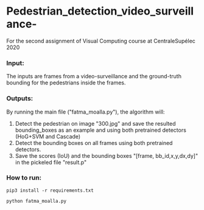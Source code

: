 # Pedestrian_detection_video_surveillance-
For the second assignment of Visual Computing course at CentraleSupélec 2020

### Input:

The inputs are frames from a video-surveillance and the ground-truth bounding for the pedestrians inside the frames. 

### Outputs: 

By running the main file ("fatma_moalla.py"), the algorithm will:

1. Detect the pedestrian on image "300.jpg" and save the resulted bounding_boxes as an example and using both pretrained detectors (HoG+SVM and Cascade)
2. Detect the bounding boxes on all frames using both pretrained detectors.
3. Save the scores (IoU) and the bounding boxes "[frame, bb_id,x,y,dx,dy]" in the pickeled file "result.p"

### How to run:

````
pip3 install -r requirements.txt
````

````
python fatma_moalla.py 
````
